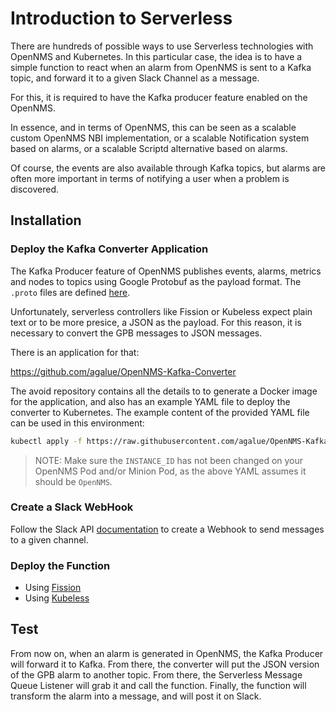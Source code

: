 
# Introduction to Serverless

There are hundreds of possible ways to use Serverless technologies with OpenNMS and Kubernetes. In this particular case, the idea is to have a simple function to react when an alarm from OpenNMS is sent to a Kafka topic, and forward it to a given Slack Channel as a message.

For this, it is required to have the Kafka producer feature enabled on the OpenNMS.

In essence, and in terms of OpenNMS, this can be seen as a scalable custom OpenNMS NBI implementation, or a scalable Notification system based on alarms, or a scalable Scriptd alternative based on alarms.

Of course, the events are also available through Kafka topics, but alarms are often more important in terms of notifying a user when a problem is discovered.

## Installation

### Deploy the Kafka Converter Application

The Kafka Producer feature of OpenNMS publishes events, alarms, metrics and nodes to topics using Google Protobuf as the payload format. The `.proto` files are defined [here](https://github.com/OpenNMS/opennms/tree/develop/features/kafka/producer/src/main/proto).

Unfortunately, serverless controllers like Fission or Kubeless expect plain text or to be more presice, a JSON as the payload. For this reason, it is necessary to convert the GPB messages to JSON messages.

There is an application for that:

https://github.com/agalue/OpenNMS-Kafka-Converter

The avoid repository contains all the details to to generate a Docker image for the application, and also has an example YAML file to deploy the converter to Kubernetes. The example content of the provided YAML file can be used in this environment:

```bash
kubectl apply -f https://raw.githubusercontent.com/agalue/OpenNMS-Kafka-Converter/master/k8s-converter.yaml
```

> NOTE: Make sure the `INSTANCE_ID` has not been changed on your OpenNMS Pod and/or Minion Pod, as the above YAML assumes it should be `OpenNMS`.

### Create a Slack WebHook

Follow the Slack API [documentation](https://api.slack.com/incoming-webhooks) to create a Webhook to send messages to a given channel.

### Deploy the Function

* Using [Fission](README.fission.md)
* Using [Kubeless](README.kubeless.md)

## Test

From now on, when an alarm is generated in OpenNMS, the Kafka Producer will forward it to Kafka. From there, the converter will put the JSON version of the GPB alarm to another topic. From there, the Serverless Message Queue Listener will grab it and call the function. Finally, the function will transform the alarm into a message, and will post it on Slack.
